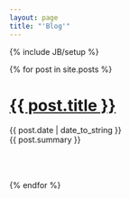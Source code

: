 ```yaml
---
layout: page
title: "'Blog'"
---
```


{% include JB/setup %}



<div class="posts">
    {% for post in site.posts %}
        <div class="post">
            <h1 class="post-title "><a href="{{ BASE_PATH }}{{ post.url }}">{{ post.title }}</a></h1>
            <div class="post-date ">
                {{ post.date | date_to_string }}
            </div>
            <div class="post-summary ">
                {{ post.summary }}
            </div>
        </div>
        <div style="margin-bottom:4rem;"></div>
    {% endfor %}
</div>

<!--

## To-Do

This theme is still unfinished. If you'd like to be added as a contributor, [please fork](http://github.com/plusjade/jekyll-bootstrap)!
We need to clean up the themes, make theme usage guides with theme-specific markup examples.

Read [Jekyll Quick Start](http://jekyllbootstrap.com/usage/jekyll-quick-start.html)

Complete usage and documentation available at: [Jekyll Bootstrap](http://jekyllbootstrap.com)

## Update Author Attributes

In `_config.yml` remember to specify your own data:
    
    title : My Blog =)
    
    author :
      name : Name Lastname
      email : blah@email.test
      github : username
      twitter : username

The theme should reference these variables whenever needed.
    
## Sample Posts

This blog contains sample posts which help stage pages and blog data.
When you don't need the samples anymore just delete the `_posts/core-samples` folder.

    $ rm -rf _posts/core-samples

Here's a sample "posts list".
-->
